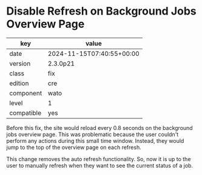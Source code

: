 [//]: # (werk v2)
# Disable Refresh on Background Jobs Overview Page

key        | value
---------- | ---
date       | 2024-11-15T07:40:55+00:00
version    | 2.3.0p21
class      | fix
edition    | cre
component  | wato
level      | 1
compatible | yes

Before this fix, the site would reload every 0.8 seconds on the background jobs
overview page. This was problematic because the user couldn't perform any actions
during this small time window. Instead, they would jump to the top of the overview
page on each refresh.

This change removes the auto refresh functionality. So, now it is up to the user to
manually refresh when they want to see the current status of a job.

